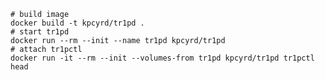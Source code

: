 
    # build image
    docker build -t kpcyrd/tr1pd .
    # start tr1pd
    docker run --rm --init --name tr1pd kpcyrd/tr1pd
    # attach tr1pctl
    docker run -it --rm --init --volumes-from tr1pd kpcyrd/tr1pd tr1pctl head

